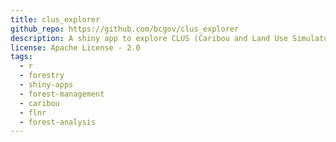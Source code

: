 ```yaml
---
title: clus_explorer
github_repo: https://github.com/bcgov/clus_explorer
description: A shiny app to explore CLUS (Caribou and Land Use Simulator Explorer Application outputs)
license: Apache License - 2.0
tags:
  - r
  - forestry
  - shiny-apps
  - forest-management
  - caribou
  - flnr
  - forest-analysis
---
```

